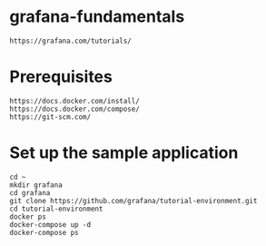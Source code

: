 # grafana-fundamentals
```
https://grafana.com/tutorials/
```
# Prerequisites
```
https://docs.docker.com/install/
https://docs.docker.com/compose/
https://git-scm.com/
```
# Set up the sample application
```
cd ~
mkdir grafana
cd grafana
git clone https://github.com/grafana/tutorial-environment.git
cd tutorial-environment
docker ps
docker-compose up -d
docker-compose ps
```
